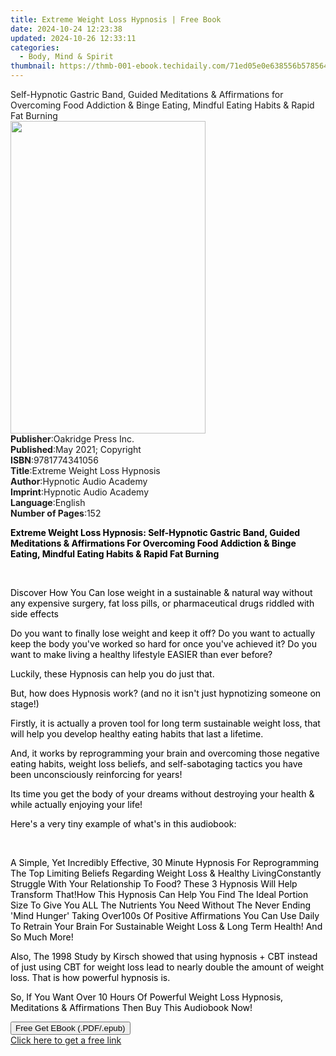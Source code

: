 ```yaml
---
title: Extreme Weight Loss Hypnosis | Free Book
date: 2024-10-24 12:23:38
updated: 2024-10-26 12:33:11
categories:
  - Body, Mind & Spirit
thumbnail: https://thmb-001-ebook.techidaily.com/71ed05e0e638556b5785642369285a186a7197be65b3dcf54dbd151ca797372e.jpg
---
```

<main id="book-container">
  <div class="flex flex-col">
    <div class="book-brief flex-1 py-6 px-4 sm:p-6 md:py-10 md:px-8">
      <!-- brief-->
      <div class="book-brief-main">
        Self-Hypnotic Gastric Band, Guided Meditations & Affirmations for
        Overcoming Food Addiction & Binge Eating, Mindful Eating Habits & Rapid
        Fat Burning
      </div>
    </div>
    <div
      class="book-meta-info flex-1 grid gap-4 col-start-1 col-end-3 row-start-1 sm:mb-6 sm:grid-cols-4 lg:gap-6 lg:col-start-2 lg:row-end-6 lg:row-span-6 lg:mb-0"
    >
      <div
        class="book-meta-info-left place-content-center mt-4 p-4 text-sm leading-6 col-start-2 col-span-2 dark:text-slate-400"
      >
        <img
          class="w-full h-500 object-cover rounded-lg sm:h-255 sm:col-span-2 lg:col-span-full"
          src="https://img-001-ebook.techidaily.com/0c8eb9b2d08a550ba8c87fb5b0660686a91d86e6156812fed1df310ad15d0c5b.jpg"
          alt=""
          width="312"
          height="500"
        />
      </div>
      <div
        class="book-meta-info-right mt-2 col-start-1 row-start-2 col-span-3 self-center"
      >
        <!-- meta data  -->
        <div class="flex flex-col px-4 md:px-8">
          <div class="flex-1">
            <strong>Publisher</strong>:<span class="px-2"
              >Oakridge Press Inc.</span
            >
          </div>
          <div class="flex-1">
            <strong>Published</strong>:<span class="px-2"
              >May 2021; Copyright</span
            >
          </div>
          <div class="flex-1">
            <strong>ISBN</strong>:<span class="px-2">9781774341056</span>
          </div>
          <div class="flex-1">
            <strong>Title</strong>:<span class="px-2"
              >Extreme Weight Loss Hypnosis</span
            >
          </div>
          <div class="flex-1">
            <strong>Author</strong>:<span class="px-2"
              >Hypnotic Audio Academy</span
            >
          </div>
          <div class="flex-1">
            <strong>Imprint</strong>:<span class="px-2"
              >Hypnotic Audio Academy</span
            >
          </div>
          <div class="flex-1">
            <strong>Language</strong>:<span class="px-2">English</span>
          </div>
          <div class="flex-1">
            <strong>Number of Pages</strong>:<span class="px-2">152</span>
          </div>
        </div>
      </div>
    </div>
    <div class="book-description flex-1 py-6 px-4 sm:p-6 md:py-10 md:px-8">
      <div class="book-description-main">
        <div accordion-content="" id="description">
          <p>
            <strong style="color: rgb(0, 0, 0)"
              >Extreme Weight Loss Hypnosis: Self-Hypnotic Gastric Band, Guided
              Meditations &amp; Affirmations For Overcoming Food Addiction &amp;
              Binge Eating, Mindful Eating Habits &amp; Rapid Fat
              Burning</strong
            >
          </p>
          <p><span style="color: rgb(0, 0, 0)">&nbsp;</span></p>
          <p>
            <span style="color: rgb(0, 0, 0)"
              >Discover How You Can lose weight in a sustainable &amp; natural
              way without any expensive surgery, fat loss pills, or
              pharmaceutical drugs riddled with side effects</span
            >
          </p>
          <p>
            <span style="color: rgb(0, 0, 0)"
              >Do you want to finally lose weight and keep it off? Do you want
              to actually keep the body you've worked so hard for once you've
              achieved it? Do you want to make living a healthy lifestyle EASIER
              than ever before?</span
            >
          </p>
          <p>
            <span style="color: rgb(0, 0, 0)"
              >Luckily, these Hypnosis can help you do just that.</span
            >
          </p>
          <p>
            <span style="color: rgb(0, 0, 0)"
              >But, how does Hypnosis work? (and no it isn't just hypnotizing
              someone on stage!)</span
            >
          </p>
          <p>
            <span style="color: rgb(0, 0, 0)"
              >Firstly, it is actually a proven tool for long term sustainable
              weight loss, that will help you develop healthy eating habits that
              last a lifetime.&nbsp;</span
            >
          </p>
          <p>
            <span style="color: rgb(0, 0, 0)"
              >And, it works by reprogramming your brain and overcoming those
              negative eating habits, weight loss beliefs, and self-sabotaging
              tactics you have been unconsciously reinforcing for
              years!&nbsp;</span
            >
          </p>
          <p>
            <span style="color: rgb(0, 0, 0)"
              >Its time you get the body of your dreams without destroying your
              health &amp; while actually enjoying your life!</span
            >
          </p>
          <p>
            <span style="color: rgb(0, 0, 0)"
              >Here's a very tiny example of what's in this audiobook:</span
            >
          </p>
          <p><br /></p>
          <span style="color: rgb(0, 0, 0)"
            >A Simple, Yet Incredibly Effective, 30 Minute Hypnosis For
            Reprogramming The Top Limiting Beliefs Regarding Weight Loss &amp;
            Healthy Living</span
          ><span style="color: rgb(0, 0, 0)"
            >Constantly Struggle With Your Relationship To Food? These 3
            Hypnosis Will Help Transform That!</span
          ><span style="color: rgb(0, 0, 0)"
            >How This Hypnosis Can Help You Find The Ideal Portion Size To Give
            You ALL The Nutrients You Need Without The Never Ending 'Mind
            Hunger' Taking Over</span
          ><span style="color: rgb(0, 0, 0)"
            >100s Of Positive Affirmations You Can Use Daily To Retrain Your
            Brain For Sustainable Weight Loss &amp; Long Term Health! </span
          ><span style="color: rgb(0, 0, 0)">And So Much More!</span>
          <p>
            <span style="color: rgb(0, 0, 0)"><span></span></span>
          </p>
          <p>
            <span style="color: rgb(0, 0, 0)"
              >Also, The 1998 Study by Kirsch showed that using hypnosis + CBT
              instead of just using CBT for weight loss lead to nearly double
              the amount of weight loss. That is how powerful hypnosis is.</span
            >
          </p>
          <p>
            <span style="color: rgb(0, 0, 0)"
              >So, If You Want Over 10 Hours Of Powerful Weight Loss Hypnosis,
              Meditations &amp; Affirmations Then Buy This Audiobook
              Now!&nbsp;</span
            >
          </p>
        </div>
        <div class="accordion-fader"></div>
      </div>
    </div>
    <div class="book-excerpts flex-1 py-6 px-4 sm:p-6 md:py-10 md:px-8"></div>
    <div
      class="book-about-author flex-1 py-6 px-4 sm:p-6 md:py-10 md:px-8"
    ></div>
    <div class="book-free-get flex-1 py-6 px-4 sm:p-6 md:py-10 md:px-8">
      <button
        id="btn-free-get"
        class="bg-blue-500 hover:bg-blue-700 text-white font-bold py-2 px-4 rounded"
      >
        Free Get EBook (.PDF/.epub)
      </button>
      <div id="countdown-display" class="px-2 text-lg mt-2"></div>
      <a
        id="free-link"
        class="hidden bg-blue-500 hover:bg-blue-700 text-white font-bold py-2 px-4 rounded"
        href="https://www.ebooks.com/en-us/book/210305877/extreme-weight-loss-hypnosis/hypnotic-audio-academy/"
        target="_blank"
        >Click here to get a free link</a
      >
    </div>
    <script>
      let countdownTime = 0;
      let countdownInterval = null;
      document
        .getElementById('btn-free-get')
        .addEventListener('click', startCountdown);
      function startCountdown() {
        countdownTime = new Date().getTime() + 60000 * 3;
        countdownInterval = setInterval(updateCountdown, 1000);
        document.getElementById('btn-free-get').disabled = true;
        document
          .getElementById('btn-free-get')
          .classList.add('bg-gray-500', 'cursor-not-allowed');
      }
      function updateCountdown() {
        let currentTime = new Date().getTime();
        let timeLeft = countdownTime - currentTime;
        let secondsLeft = Math.floor(timeLeft / 1000);
        document.getElementById('countdown-display').innerHTML =
          `Remaining time: ${secondsLeft} seconds.`;
        if (secondsLeft <= 0) {
          clearInterval(countdownInterval);
          document.getElementById('btn-free-get').classList.add('hidden');
          document.getElementById('free-link').classList.remove('hidden');
          document.getElementById('countdown-display').innerHTML = '';
        }
      }
    </script>
  </div>
</main>
